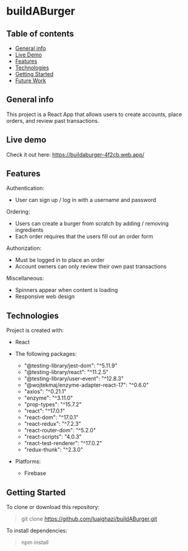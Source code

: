 # buildABurger

## Table of contents
* [General info](#general-info)
* [Live Demo](#live-demo)
* [Features](#features)
* [Technologies](#technologies)
* [Getting Started](#getting-started)
* [Future Work](#future-work)

## General info
This project is a React App that allows users to create accounts, place orders, and review past transactions.


## Live demo
Check it out here: https://buildaburger-4f2cb.web.app/
	

## Features 
Authentication:
* User can sign up / log in with a username and password

Ordering: 
* Users can create a burger from scratch by adding / removing ingredients 
* Each order requires that the users fill out an order form 

Authorization:
* Must be logged in to place an order
* Account owners can only review their own past transactions

Miscellaneous: 
* Spinners appear when content is loading
* Responsive web design


## Technologies
Project is created with:
* React
* The following packages: 
  * "@testing-library/jest-dom": "^5.11.9"
  * "@testing-library/react": "^11.2.5"
  * "@testing-library/user-event": "^12.8.3"
  * "@wojtekmaj/enzyme-adapter-react-17": "^0.6.0"
  * "axios": "^0.21.1"
  * "enzyme": "^3.11.0"
  * "prop-types": "^15.7.2"
  * "react": "^17.0.1"
  * "react-dom": "^17.0.1"
  * "react-redux": "^7.2.3"
  * "react-router-dom": "^5.2.0"
  * "react-scripts": "4.0.3"
  * "react-test-renderer": "^17.0.2"
  * "redux-thunk": "^2.3.0"

* Platforms: 
	* Firebase 

## Getting Started
To clone or download this repository: 
> git clone https://github.com/luaighazi/buildABurger.git

To install dependencies:
> npm install

